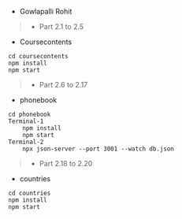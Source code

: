 * Gowlapalli Rohit


>* Part 2.1 to 2.5 
* Coursecontents
```
cd coursecontents
npm install
npm start
```


>* Part 2.6 to 2.17
* phonebook
```
cd phonebook
Terminal-1
    npm install
    npm start
Terminal-2
    npx json-server --port 3001 --watch db.json
```


>* Part 2.18 to 2.20
* countries
```
cd countries
npm install 
npm start
```